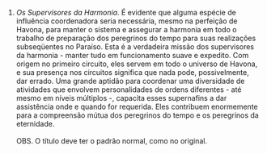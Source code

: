 ﻿1. <I>Os Supervisores da Harmonia</I>. É evidente que alguma espécie de influência coordenadora seria necessária, mesmo na perfeição de Havona, para manter o sistema e assegurar a harmonia em todo o trabalho de preparação dos peregrinos do tempo para suas realizações subseqüentes no Paraíso. Esta é a verdadeira missão dos supervisores da harmonia - manter tudo em funcionamento suave e expedito. Com origem no primeiro circuito, eles servem em todo o universo de Havona, e sua presença nos circuitos significa que nada pode, possivelmente, dar errado. Uma grande aptidão para coordenar uma diversidade de atividades que envolvem personalidades de ordens diferentes -  até mesmo em níveis múltiplos -, capacita esses supernafins a dar assistência onde e quando for requerida. Eles contribuem enormemente para a compreensão mútua dos peregrinos do tempo e os peregrinos da eternidade.<BR><BR>OBS. O título deve ter o padrão normal, como no original.